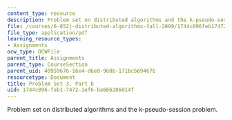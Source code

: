 ```yaml
---
content_type: resource
description: Problem set on distributed algorithms and the k-pseudo-session problem.
file: /courses/6-852j-distributed-algorithms-fall-2009/1744c096feb174721ef6ba666286014f_MIT6_852JF09_pset3b.pdf
file_type: application/pdf
learning_resource_types:
- Assignments
ocw_type: OCWFile
parent_title: Assignments
parent_type: CourseSection
parent_uid: 40959676-16e4-d6e0-960b-171bcb69467b
resourcetype: Document
title: Problem Set 3, Part b
uid: 1744c096-feb1-7472-1ef6-ba666286014f
---
```

Problem set on distributed algorithms and the k-pseudo-session problem.

